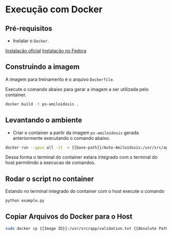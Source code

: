# Execução com Docker

## Pré-requisitos
* Instalar o `Docker`.

[Instalação oficial](https://docs.docker.com/get-docker/)
[Instalação no Fedora](https://computingforgeeks.com/how-to-install-docker-on-fedora/)

## Construindo a imagem
A imagem para treinamento é o arquivo `Dockerfile`.

Execute o comando abaixo para gerar a imagem a ser utilizada pelo container.

``` bash
docker build -t ps-amiloidosis .
```

## Levantando o ambiente
* Criar o container a partir da imagem `ps-amiloidosis` gerada anteriormente executando o comando abaixo.

``` bash
docker run --gpus all -it -v {{base-path}}/Auto-Amiloidosis:/usr/src/app -w /usr/src/app ps-amiloidosis bash
```

Dessa forma o terminal do container estara integrado com o terminal do host permitindo a execucao de comandos.

## Rodar o script no container

Estando no terminal integrado do container com o host execute o comando
``` bash
python example.py
```

## Copiar Arquivos do Docker para o Host

``` bash
sudo docker cp {{Image ID}}:/usr/src/app/validation.txt {{Absolute Path}}
```